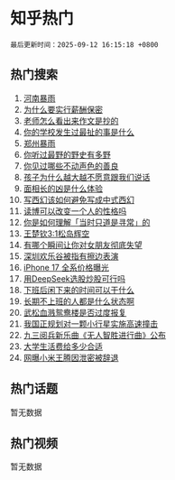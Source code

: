 # 知乎热门

`最后更新时间：2025-09-12 16:15:18 +0800`

## 热门搜索

1. [河南暴雨](https://www.zhihu.com/search?q=%E6%B2%B3%E5%8D%97%E6%9A%B4%E9%9B%A8)
1. [为什么要实行薪酬保密](https://www.zhihu.com/search?q=%E4%B8%BA%E4%BB%80%E4%B9%88%E8%A6%81%E5%AE%9E%E8%A1%8C%E8%96%AA%E9%85%AC%E4%BF%9D%E5%AF%86)
1. [老师怎么看出来作文是抄的](https://www.zhihu.com/search?q=%E8%80%81%E5%B8%88%E6%80%8E%E4%B9%88%E7%9C%8B%E5%87%BA%E6%9D%A5%E4%BD%9C%E6%96%87%E6%98%AF%E6%8A%84%E7%9A%84)
1. [你的学校发生过最扯的事是什么](https://www.zhihu.com/search?q=%E4%BD%A0%E7%9A%84%E5%AD%A6%E6%A0%A1%E5%8F%91%E7%94%9F%E8%BF%87%E6%9C%80%E6%89%AF%E7%9A%84%E4%BA%8B%E6%98%AF%E4%BB%80%E4%B9%88)
1. [郑州暴雨](https://www.zhihu.com/search?q=%E9%83%91%E5%B7%9E%E6%9A%B4%E9%9B%A8)
1. [你听过最野的野史有多野](https://www.zhihu.com/search?q=%E4%BD%A0%E5%90%AC%E8%BF%87%E6%9C%80%E9%87%8E%E7%9A%84%E9%87%8E%E5%8F%B2%E6%9C%89%E5%A4%9A%E9%87%8E)
1. [你见过哪些不动声色的善良](https://www.zhihu.com/search?q=%E4%BD%A0%E8%A7%81%E8%BF%87%E5%93%AA%E4%BA%9B%E4%B8%8D%E5%8A%A8%E5%A3%B0%E8%89%B2%E7%9A%84%E5%96%84%E8%89%AF)
1. [孩子为什么越大越不愿意跟我们说话](https://www.zhihu.com/search?q=%E5%AD%A9%E5%AD%90%E4%B8%BA%E4%BB%80%E4%B9%88%E8%B6%8A%E5%A4%A7%E8%B6%8A%E4%B8%8D%E6%84%BF%E6%84%8F%E8%B7%9F%E6%88%91%E4%BB%AC%E8%AF%B4%E8%AF%9D)
1. [面相长的凶是什么体验](https://www.zhihu.com/search?q=%E9%9D%A2%E7%9B%B8%E9%95%BF%E7%9A%84%E5%87%B6%E6%98%AF%E4%BB%80%E4%B9%88%E4%BD%93%E9%AA%8C)
1. [写西幻该如何避免写成中式西幻](https://www.zhihu.com/search?q=%E5%86%99%E8%A5%BF%E5%B9%BB%E8%AF%A5%E5%A6%82%E4%BD%95%E9%81%BF%E5%85%8D%E5%86%99%E6%88%90%E4%B8%AD%E5%BC%8F%E8%A5%BF%E5%B9%BB)
1. [读博可以改变一个人的性格吗](https://www.zhihu.com/search?q=%E8%AF%BB%E5%8D%9A%E5%8F%AF%E4%BB%A5%E6%94%B9%E5%8F%98%E4%B8%80%E4%B8%AA%E4%BA%BA%E7%9A%84%E6%80%A7%E6%A0%BC%E5%90%97)
1. [你是如何理解「当时只道是寻常」的](https://www.zhihu.com/search?q=%E4%BD%A0%E6%98%AF%E5%A6%82%E4%BD%95%E7%90%86%E8%A7%A3%E3%80%8C%E5%BD%93%E6%97%B6%E5%8F%AA%E9%81%93%E6%98%AF%E5%AF%BB%E5%B8%B8%E3%80%8D%E7%9A%84)
1. [王楚钦3:1松岛辉空](https://www.zhihu.com/search?q=%E7%8E%8B%E6%A5%9A%E9%92%A63%3A1%E6%9D%BE%E5%B2%9B%E8%BE%89%E7%A9%BA)
1. [有哪个瞬间让你对女朋友彻底失望](https://www.zhihu.com/search?q=%E6%9C%89%E5%93%AA%E4%B8%AA%E7%9E%AC%E9%97%B4%E8%AE%A9%E4%BD%A0%E5%AF%B9%E5%A5%B3%E6%9C%8B%E5%8F%8B%E5%BD%BB%E5%BA%95%E5%A4%B1%E6%9C%9B)
1. [深圳欢乐谷被指有擦边表演](https://www.zhihu.com/search?q=%E6%B7%B1%E5%9C%B3%E6%AC%A2%E4%B9%90%E8%B0%B7%E8%A2%AB%E6%8C%87%E6%9C%89%E6%93%A6%E8%BE%B9%E8%A1%A8%E6%BC%94)
1. [iPhone 17 全系价格曝光](https://www.zhihu.com/search?q=iPhone%2017%20%E5%85%A8%E7%B3%BB%E4%BB%B7%E6%A0%BC%E6%9B%9D%E5%85%89)
1. [用DeepSeek选股炒股可行吗](https://www.zhihu.com/search?q=%E7%94%A8DeepSeek%E9%80%89%E8%82%A1%E7%82%92%E8%82%A1%E5%8F%AF%E8%A1%8C%E5%90%97)
1. [下班后闲下来的时间可以干什么](https://www.zhihu.com/search?q=%E4%B8%8B%E7%8F%AD%E5%90%8E%E9%97%B2%E4%B8%8B%E6%9D%A5%E7%9A%84%E6%97%B6%E9%97%B4%E5%8F%AF%E4%BB%A5%E5%B9%B2%E4%BB%80%E4%B9%88)
1. [长期不上班的人都是什么状态啊](https://www.zhihu.com/search?q=%E9%95%BF%E6%9C%9F%E4%B8%8D%E4%B8%8A%E7%8F%AD%E7%9A%84%E4%BA%BA%E9%83%BD%E6%98%AF%E4%BB%80%E4%B9%88%E7%8A%B6%E6%80%81%E5%95%8A)
1. [武松血溅鸳鸯楼是否过度报复](https://www.zhihu.com/search?q=%E6%AD%A6%E6%9D%BE%E8%A1%80%E6%BA%85%E9%B8%B3%E9%B8%AF%E6%A5%BC%E6%98%AF%E5%90%A6%E8%BF%87%E5%BA%A6%E6%8A%A5%E5%A4%8D)
1. [我国正规划对一颗小行星实施高速撞击](https://www.zhihu.com/search?q=%E6%88%91%E5%9B%BD%E6%AD%A3%E8%A7%84%E5%88%92%E5%AF%B9%E4%B8%80%E9%A2%97%E5%B0%8F%E8%A1%8C%E6%98%9F%E5%AE%9E%E6%96%BD%E9%AB%98%E9%80%9F%E6%92%9E%E5%87%BB)
1. [九三阅兵新乐曲《无人智胜进行曲》公布](https://www.zhihu.com/search?q=%E4%B9%9D%E4%B8%89%E9%98%85%E5%85%B5%E6%96%B0%E4%B9%90%E6%9B%B2%E3%80%8A%E6%97%A0%E4%BA%BA%E6%99%BA%E8%83%9C%E8%BF%9B%E8%A1%8C%E6%9B%B2%E3%80%8B%E5%85%AC%E5%B8%83)
1. [大学生活费给多少合适](https://www.zhihu.com/search?q=%E5%A4%A7%E5%AD%A6%E7%94%9F%E6%B4%BB%E8%B4%B9%E7%BB%99%E5%A4%9A%E5%B0%91%E5%90%88%E9%80%82)
1. [网曝小米王腾因泄密被辞退](https://www.zhihu.com/search?q=%E7%BD%91%E6%9B%9D%E5%B0%8F%E7%B1%B3%E7%8E%8B%E8%85%BE%E5%9B%A0%E6%B3%84%E5%AF%86%E8%A2%AB%E8%BE%9E%E9%80%80)

## 热门话题

暂无数据

## 热门视频

暂无数据
